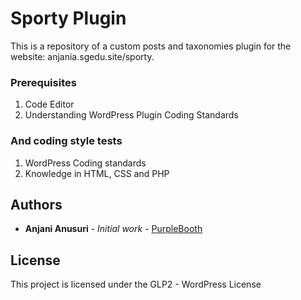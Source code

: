 # Sporty Plugin

This is a repository of a custom posts and taxonomies plugin for the website: anjania.sgedu.site/sporty.

### Prerequisites

1. Code Editor
2. Understanding WordPress Plugin Coding Standards

### And coding style tests

1. WordPress Coding standards
2. Knowledge in HTML, CSS and PHP

## Authors

* **Anjani Anusuri** - *Initial work* - [PurpleBooth](https://github.com/cms_plugin)

## License

This project is licensed under the GLP2 - WordPress License
